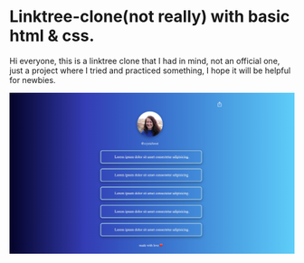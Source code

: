 # Linktree-clone(not really) with basic html & css.
Hi everyone, this is a linktree clone that I had in mind, not an official one, just a project where I tried and practiced something, I hope it will be helpful for newbies.

![Alt text](/img/preview-linktree-clone.png)
